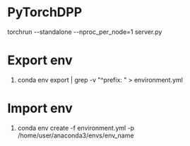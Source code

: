 # PyTorchDPP

torchrun --standalone --nproc_per_node=1 server.py


# Export env
1. conda env export | grep -v "^prefix: " > environment.yml

# Import env
1. conda env create -f environment.yml -p /home/user/anaconda3/envs/env_name
